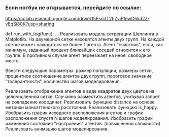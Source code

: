 ### Если нотбук не открывается, перейдите по ссылке:

https://colab.research.google.com/drive/15EsrctT2tjZviPfewDhkd2Z-vEqSi80K?usp=sharing

def run_with_log(func): ... Реализовать модель сегрегации Шеллинга в Matplotlib. На двумерной сетке находятся агенты двух групп. На каждой клетке может находиться не более 1 агента. Агент "счастлив", если, как минимум, заданный процент ближайших соседей относится к его группе. В противном случае агент переезжает на иное, свободное место.

Ввести следующие параметры: размер популяции, размеры сетки, процентное соотношение агентов двух групп, пороговое значение "толерантности", количество шагов моделирования.

Реализовать отображение агентов в виде квадратов двух цветов на целочисленной сетке. Случайно разместить агентов, учитывая запрет на совпадение координат. Реализовать функцию distance на основе метрики манхэттенского расстояния. Реализовать функцию is_happy. Изобразить график исходного расположения агентов и график расположения спустя N шагов моделирования. Изобразить график изменения состояния "настроения" агентов. (повышенной сложности) Реализовать анимацию шагов моделирования.
